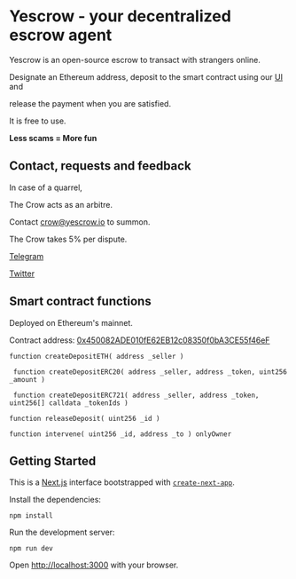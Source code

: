 # Yescrow - your decentralized escrow agent

Yescrow is an open-source escrow to transact with strangers online. 

Designate an Ethereum address, deposit to the smart contract using our <a href="https://yescrow.io">UI</a> and

release the payment when you are satisfied.

It is free to use.

**Less scams = More fun**

## Contact, requests and feedback

In case of a quarrel,

The Crow acts as an arbitre.

Contact crow@yescrow.io to summon.

The Crow takes 5% per dispute.

<a href="t.me/sunsakis">Telegram</a>

<a href="twitter.com/yescrowio">Twitter</a>

## Smart contract functions

Deployed on Ethereum's mainnet. 

Contract address: <a href="https://etherscan.io/address/0x450082ADE010fE62EB12c08350f0bA3CE55f46eF">0x450082ADE010fE62EB12c08350f0bA3CE55f46eF</a>

```
function createDepositETH( address _seller )
```
```
 function createDepositERC20( address _seller, address _token, uint256 _amount )
```
```
 function createDepositERC721( address _seller, address _token, uint256[] calldata _tokenIds )
```
```
function releaseDeposit( uint256 _id )
```
```
function intervene( uint256 _id, address _to ) onlyOwner
```

## Getting Started

This is a [Next.js](https://nextjs.org/) interface bootstrapped with [`create-next-app`](https://github.com/vercel/next.js/tree/canary/packages/create-next-app).

Install the dependencies:

```
npm install
```

Run the development server:

```
npm run dev
```

Open [http://localhost:3000](http://localhost:3000) with your browser.

